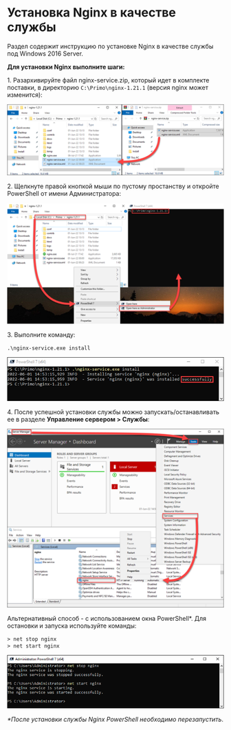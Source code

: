 # Установка Nginx в качестве службы 
Раздел содержит инструкцию по установке Nginx в качестве службы под Windows 2016 Server.

**Для установки Nginx выполните шаги:**

1\. Разархивируйте файл nginx-service.zip, который идет в комплекте поставки, в директорию `C:\Primo\nginx-1.21.1` (версия nginx может изменится):

![](<../../../.gitbook/assets/install-nginx-1.png>)

2\.	Щелкнуте правой кнопкой мыши по пустому простанству и откройте PowerShell от имени Администратора:

![](<../../../.gitbook/assets/install-nginx-2.png>)

3\. Выполните команду:
```
.\nginx-service.exe install
```
![](<../../../.gitbook/assets/install-nginx-3.png>)

4\. После успешной установки службы можно запускать/останавливать ее в разделе **Управление сервером > Службы**:

![](<../../../.gitbook/assets/install-nginx-4.png>)

Альтернативный способ - с использованием окна PowerShell*. Для остановки и запуска используйте команды:
```
> net stop nginx
> net start nginx
```

![](<../../../.gitbook/assets/install-nginx-5.png>)

*\*После установки службы Nginx PowerShell необходимо перезапустить*.
